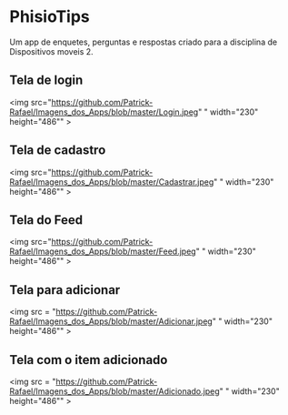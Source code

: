 # PhisioTips
Um app de enquetes, perguntas e respostas criado para a disciplina  de Dispositivos moveis 2.

## Tela de login
<img src="https://github.com/Patrick-Rafael/Imagens_dos_Apps/blob/master/Login.jpeg" " width="230" height="486"" >

## Tela de cadastro
<img src="https://github.com/Patrick-Rafael/Imagens_dos_Apps/blob/master/Cadastrar.jpeg" " width="230" height="486"" >

## Tela do Feed
<img src="https://github.com/Patrick-Rafael/Imagens_dos_Apps/blob/master/Feed.jpeg" " width="230" height="486"" >

## Tela para adicionar 
<img src = "https://github.com/Patrick-Rafael/Imagens_dos_Apps/blob/master/Adicionar.jpeg" " width="230" height="486"" >

## Tela com o item adicionado
<img src = "https://github.com/Patrick-Rafael/Imagens_dos_Apps/blob/master/Adicionado.jpeg" " width="230" height="486"" >




